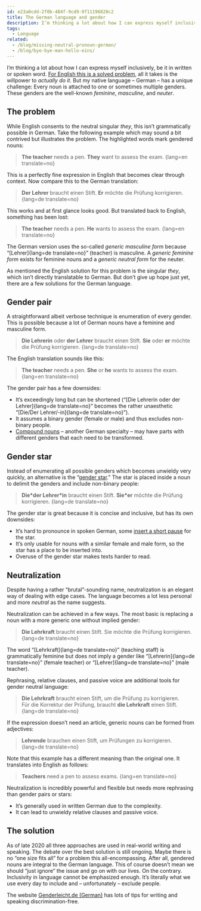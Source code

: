 ```yaml
---
id: e23a0cdd-2f0b-484f-9cd9-9f11196820c2
title: The German language and gender
description: I’m thinking a lot about how I can express myself inclusively, be it in written or spoken word.
tags:
  - Language
related:
  - /blog/missing-neutral-pronoun-german/
  - /blog/bye-bye-man-hello-eins/
---
```


I’m thinking a lot about how I can express myself inclusively, be it in written or spoken word. [For English this is a solved problem](https://en.wikipedia.org/wiki/Singular_they), all it takes is the willpower to _actually do it_. But my native language – German – has a unique challenge: Every noun is attached to one or sometimes multiple genders. These genders are the well-known _feminine_, _masculine_, and _neuter_.

## The problem

While English consents to the neutral singular _they_, this isn’t grammatically possible in German. Take the following example which may sound a bit contrived but illustrates the problem. The highlighted words mark gendered nouns:

> **The teacher** needs a pen. **They** want to assess the exam.
> {lang=en translate=no}

This is a perfectly fine expression in English that becomes clear through context. Now compare this to the German translation:

> **Der Lehrer** braucht einen Stift. **Er** möchte die Prüfung korrigieren.
> {lang=de translate=no}

This works and at first glance looks good. But translated back to English, something has been lost:

> **The teacher** needs a pen. **He** wants to assess the exam.
> {lang=en translate=no}

The German version uses the so-called _generic masculine form_ because “[Lehrer]{lang=de translate=no}” (teacher) is masculine. A _generic feminine form_ exists for feminine nouns and a _generic neutral form_ for the neuter.

As mentioned the English solution for this problem is the singular _they_, which isn’t directly translatable to German. But don’t give up hope just yet, there are a few solutions for the German language.

## Gender pair

A straightforward albeit verbose technique is enumeration of every gender. This is possible because a lot of German nouns have a feminine and masculine form.

> **Die Lehrerin** oder **der Lehrer** braucht einen Stift. **Sie** oder **er** möchte die Prüfung korrigieren.
> {lang=de translate=no}

The English translation sounds like this:

> **The teacher** needs a pen. **She** or **he** wants to assess the exam.
> {lang=en translate=no}

The gender pair has a few downsides:

- It’s exceedingly long but can be shortened (“[Die Lehrerin oder der Lehrer]{lang=de translate=no}” becomes the rather unaesthetic “[Die/Der Lehrer/-in]{lang=de translate=no}”).
- It assumes a binary gender (female or male) and thus excludes non-binary people.
- [Compound nouns](https://en.wikipedia.org/wiki/German_nouns#Compounds) – another German specialty – may have parts with different genders that each need to be transformed.

## Gender star

Instead of enumerating all possible genders which becomes unwieldy very quickly, an alternative is the “[gender star](https://en.wikipedia.org/wiki/Gender_star).” The star is placed inside a noun to delimit the genders and include non-binary people:

> **Die\*der Lehrer\*in** braucht einen Stift. **Sie\*er** möchte die Prüfung korrigieren.
> {lang=de translate=no}

The gender star is great because it is concise and inclusive, but has its own downsides:

- It’s hard to pronounce in spoken German, some [insert a short pause](https://en.wikipedia.org/wiki/Glottal_stop) for the star.
- It’s only usable for nouns with a similar female and male form, so the star has a place to be inserted into.
- Overuse of the gender star makes texts harder to read.

## Neutralization

Despite having a rather “brutal”-sounding name, neutralization is an elegant way of dealing with edge cases. The language becomes a lot less personal and more _neutral_ as the name suggests.

Neutralization can be achieved in a few ways. The most basic is replacing a noun with a more generic one without implied gender:

> **Die Lehrkraft** braucht einen Stift. Sie möchte die Prüfung korrigieren.
> {lang=de translate=no}

The word “[Lehrkraft]{lang=de translate=no}” (teaching staff) is grammatically feminine but does not imply a gender like “[Lehrerin]{lang=de translate=no}” (female teacher) or “[Lehrer]{lang=de translate=no}” (male teacher).

Rephrasing, relative clauses, and passive voice are additional tools for gender neutral language:

> **Die Lehrkraft** braucht einen Stift, um die Prüfung zu korrigieren.  
> Für die Korrektur der Prüfung, braucht **die Lehrkraft** einen Stift.
> {lang=de translate=no}

If the expression doesn’t need an article, generic nouns can be formed from adjectives:

> **Lehrende** brauchen einen Stift, um Prüfungen zu korrigieren.
> {lang=de translate=no}

Note that this example has a different meaning than the original one. It translates into English as follows:

> **Teachers** need a pen to assess exams.
> {lang=en translate=no}

Neutralization is incredibly powerful and flexible but needs more rephrasing than gender pairs or stars:

- It’s generally used in written German due to the complexity.
- It can lead to unwieldy relative clauses and passive voice.

## The solution

As of late 2020 all three approaches are used in real-world writing and speaking. The debate over the best solution is still ongoing. Maybe there is no “one size fits all” for a problem this all-encompassing. After all, gendered nouns are integral to the German language. This of course doesn’t mean we should “just ignore” the issue and go on with our lives. On the contrary. Inclusivity in language cannot be emphasized enough. It’s literally what we use every day to include and – unfortunately – exclude people.

The website [Genderleicht.de (German)](https://www.genderleicht.de) has lots of tips for writing and speaking discrimination-free.
